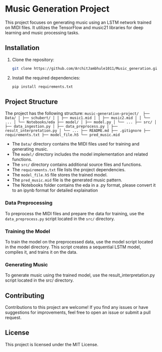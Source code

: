 # Music Generation Project

This project focuses on generating music using an LSTM network trained on MIDI files. It utilizes the TensorFlow and music21 libraries for deep learning and music processing tasks.

## Installation

1. Clone the repository:

    ```bash
    git clone https://github.com/ArchitJambhule1011/Music_generation.git


2. Install the required dependencies:

    ```bash
    pip install requirements.txt

## Project Structure

The project has the following structure:
    ```
    music-generation-project/ 
    ├── Data/
    │ ├── schubert/
    │ │ ├── music1.mid
    │ │ ├── music2.mid
    │ │ └── ...
    │ └── Notebooks/eda
    ├── model/
    │ ├── model.py
    │ └── ...
    ├── src/
    │ ├── data_ingestion.py
    │ ├── data_preprocess.py
    │ ├── result_interpretation.py
    │ └── ...
    ├── README.md
    ├── .gitignore
    ├── requirements.txt
    ├── model_file.h5
    └── pred_music.mid
    ```

- The `Data/` directory contains the MIDI files used for training and generating music.
- The `model/` directory includes the model implementation and related functions.
- The `src/` directory contains additional source files and functions.
- The `requirements.txt` file lists the project dependencies.
- The `model_file.h5` file stores the trained model.
- The `pred_music.mid` file is the generated music pattern.
- The Notebooks folder contains the eda in a .py format, please convert it to an ipynb format for detailed        explaination

### Data Preprocessing

To preprocess the MIDI files and prepare the data for training, use the `data_preprocess.py` script located in the `src/` directory. 

### Training the Model

To train the model on the preprocessed data, use the model script located in the model directory. This script creates a sequential LSTM model, compiles it, and trains it on the data.

### Generating Music

To generate music using the trained model, use the result_interpretation.py script located in the src/ directory.

## Contributing

Contributions to this project are welcome! If you find any issues or have suggestions for improvements, feel free to open an issue or submit a pull request.

## License

This project is licensed under the MIT License.



